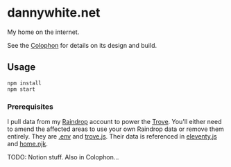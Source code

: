 # dannywhite.net

My home on the internet.

See the [Colophon](https://dannywhite.net/colophon) for details on its design and build.

## Usage

```shell
npm install
npm start
```

### Prerequisites

I pull data from my [Raindrop](https://raindrop.io) account to power the [Trove](https://dannywhite.net/colophon#trove). You'll either need to amend the affected areas to use your own Raindrop data or remove them entirely. They are [.env](.env.example) and [trove.js](/src/_data/trove.js). Their data is referenced in [eleventy.js](.eleventy.js) and [home.njk](/src/_includes/layouts/home.njk).

TODO: Notion stuff. Also in Colophon...
